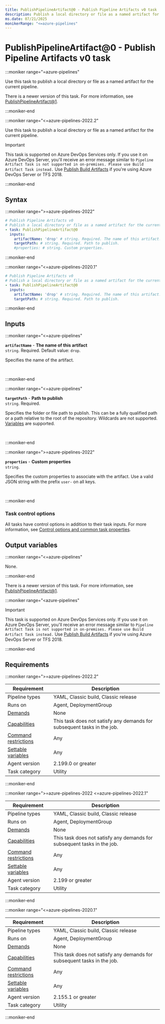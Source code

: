```yaml
---
title: PublishPipelineArtifact@0 - Publish Pipeline Artifacts v0 task
description: Publish a local directory or file as a named artifact for the current pipeline.
ms.date: 07/21/2025
monikerRange: "<=azure-pipelines"
---
```


# PublishPipelineArtifact@0 - Publish Pipeline Artifacts v0 task

<!-- :::description::: -->
:::moniker range="=azure-pipelines"

<!-- :::editable-content name="description"::: -->
Use this task to publish a local directory or file as a named artifact for the current pipeline.

There is a newer version of this task. For more information, see [PublishPipelineArtifact@1](./publish-pipeline-artifact-v1.md).
<!-- :::editable-content-end::: -->

:::moniker-end

:::moniker range="<=azure-pipelines-2022.2"

<!-- :::editable-content name="description"::: -->
Use this task to publish a local directory or file as a named artifact for the current pipeline.

> [!IMPORTANT]
> This task is supported on Azure DevOps Services only. If you use it on Azure DevOps Server, you'll receive an error message similar to `Pipeline Artifact Task is not supported in on-premises. Please use Build Artifact Task instead.` Use [Publish Build Artifacts](publish-build-artifacts-v1.md) if you're using Azure DevOps Server or TFS 2018.
<!-- :::editable-content-end::: -->

<!-- This task is deprecated. -->

:::moniker-end
<!-- :::description-end::: -->

<!-- :::syntax::: -->
## Syntax

:::moniker range=">=azure-pipelines-2022"

```yaml
# Publish Pipeline Artifacts v0
# Publish a local directory or file as a named artifact for the current pipeline.
- task: PublishPipelineArtifact@0
  inputs:
    artifactName: 'drop' # string. Required. The name of this artifact. Default: drop.
    targetPath: # string. Required. Path to publish. 
    #properties: # string. Custom properties.
```

:::moniker-end

:::moniker range="<=azure-pipelines-2020.1"

```yaml
# Publish Pipeline Artifacts v0
# Publish a local directory or file as a named artifact for the current pipeline.
- task: PublishPipelineArtifact@0
  inputs:
    artifactName: 'drop' # string. Required. The name of this artifact. Default: drop.
    targetPath: # string. Required. Path to publish.
```

:::moniker-end

<!-- :::syntax-end::: -->

<!-- :::inputs::: -->
## Inputs

<!-- :::item name="artifactName"::: -->
:::moniker range="<=azure-pipelines"

**`artifactName`** - **The name of this artifact**<br>
`string`. Required. Default value: `drop`.<br>
<!-- :::editable-content name="helpMarkDown"::: -->
Specifies the name of the artifact.
<!-- :::editable-content-end::: -->
<br>

:::moniker-end
<!-- :::item-end::: -->
<!-- :::item name="targetPath"::: -->
:::moniker range="<=azure-pipelines"

**`targetPath`** - **Path to publish**<br>
`string`. Required.<br>
<!-- :::editable-content name="helpMarkDown"::: -->
Specifies the folder or file path to publish. This can be a fully qualified path or a path relative to the root of the repository. Wildcards are not supported. [Variables](https://go.microsoft.com/fwlink/?LinkID=550988) are supported.
<!-- :::editable-content-end::: -->
<br>

:::moniker-end
<!-- :::item-end::: -->
<!-- :::item name="properties"::: -->
:::moniker range=">=azure-pipelines-2022"

**`properties`** - **Custom properties**<br>
`string`.<br>
<!-- :::editable-content name="helpMarkDown"::: -->
Specifies the custom properties to associate with the artifact. 
Use a valid JSON string with the prefix `user-` on all keys.
<!-- :::editable-content-end::: -->
<br>

:::moniker-end
<!-- :::item-end::: -->

### Task control options

All tasks have control options in addition to their task inputs. For more information, see [Control options and common task properties](/azure/devops/pipelines/yaml-schema/steps-task#common-task-properties).
<!-- :::inputs-end::: -->

<!-- :::outputVariables::: -->
## Output variables

:::moniker range="<=azure-pipelines"

None.

:::moniker-end
<!-- :::outputVariables-end::: -->

<!-- :::remarks::: -->
<!-- :::editable-content name="remarks"::: -->
There is a newer version of this task. For more information, see [PublishPipelineArtifact@1](./publish-pipeline-artifact-v1.md).

:::moniker range="<azure-pipelines"

> [!IMPORTANT]
> This task is supported on Azure DevOps Services only. If you use it on Azure DevOps Server, you'll receive an error message similar to `Pipeline Artifact Task is not supported in on-premises. Please use Build Artifact Task instead.` Use [Publish Build Artifacts](publish-build-artifacts-v1.md) if you're using Azure DevOps Server or TFS 2018.

:::moniker-end
<!-- :::editable-content-end::: -->
<!-- :::remarks-end::: -->

<!-- :::examples::: -->
<!-- :::editable-content name="examples"::: -->
<!-- :::editable-content-end::: -->
<!-- :::examples-end::: -->

<!-- :::properties::: -->
## Requirements

:::moniker range=">=azure-pipelines-2022.2"

| Requirement | Description |
|-------------|-------------|
| Pipeline types | YAML, Classic build, Classic release |
| Runs on | Agent, DeploymentGroup |
| [Demands](/azure/devops/pipelines/process/demands) | None |
| [Capabilities](/azure/devops/pipelines/agents/agents#capabilities) | This task does not satisfy any demands for subsequent tasks in the job. |
| [Command restrictions](/azure/devops/pipelines/security/templates#agent-logging-command-restrictions) | Any |
| [Settable variables](/azure/devops/pipelines/security/templates#agent-logging-command-restrictions) | Any |
| Agent version |  2.199.0 or greater |
| Task category | Utility |

:::moniker-end

:::moniker range=">=azure-pipelines-2022 <=azure-pipelines-2022.1"

| Requirement | Description |
|-------------|-------------|
| Pipeline types | YAML, Classic build, Classic release |
| Runs on | Agent, DeploymentGroup |
| [Demands](/azure/devops/pipelines/process/demands) | None |
| [Capabilities](/azure/devops/pipelines/agents/agents#capabilities) | This task does not satisfy any demands for subsequent tasks in the job. |
| [Command restrictions](/azure/devops/pipelines/security/templates#agent-logging-command-restrictions) | Any |
| [Settable variables](/azure/devops/pipelines/security/templates#agent-logging-command-restrictions) | Any |
| Agent version |  2.199 or greater |
| Task category | Utility |

:::moniker-end

:::moniker range="<=azure-pipelines-2020.1"

| Requirement | Description |
|-------------|-------------|
| Pipeline types | YAML, Classic build, Classic release |
| Runs on | Agent, DeploymentGroup |
| [Demands](/azure/devops/pipelines/process/demands) | None |
| [Capabilities](/azure/devops/pipelines/agents/agents#capabilities) | This task does not satisfy any demands for subsequent tasks in the job. |
| [Command restrictions](/azure/devops/pipelines/security/templates#agent-logging-command-restrictions) | Any |
| [Settable variables](/azure/devops/pipelines/security/templates#agent-logging-command-restrictions) | Any |
| Agent version |  2.155.1 or greater |
| Task category | Utility |

:::moniker-end

<!-- :::properties-end::: -->

<!-- :::see-also::: -->
<!-- :::editable-content name="seeAlso"::: -->
<!-- :::editable-content-end::: -->
<!-- :::see-also-end::: -->